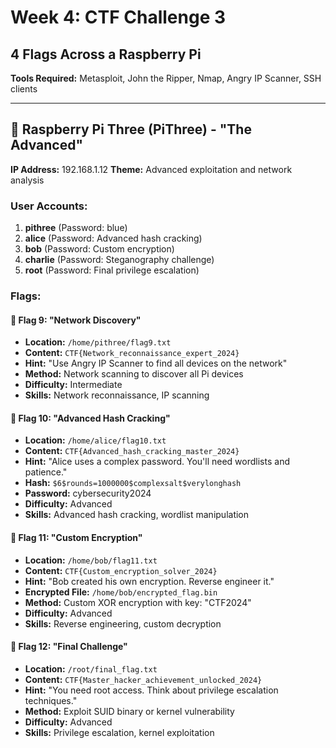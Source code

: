 # Week 4: CTF Challenge 3
## 4 Flags Across a Raspberry Pi

**Tools Required:** Metasploit, John the Ripper, Nmap, Angry IP Scanner, SSH clients

---

## 🥧 Raspberry Pi Three (PiThree) - "The Advanced"
**IP Address:** 192.168.1.12
**Theme:** Advanced exploitation and network analysis

### User Accounts:
1. **pithree** (Password: blue)
2. **alice** (Password: Advanced hash cracking)
3. **bob** (Password: Custom encryption)
4. **charlie** (Password: Steganography challenge)
5. **root** (Password: Final privilege escalation)

### Flags:

#### 🏁 Flag 9: "Network Discovery"
- **Location:** `/home/pithree/flag9.txt`
- **Content:** `CTF{Network_reconnaissance_expert_2024}`
- **Hint:** "Use Angry IP Scanner to find all devices on the network"
- **Method:** Network scanning to discover all Pi devices
- **Difficulty:** Intermediate
- **Skills:** Network reconnaissance, IP scanning

#### 🏁 Flag 10: "Advanced Hash Cracking"
- **Location:** `/home/alice/flag10.txt`
- **Content:** `CTF{Advanced_hash_cracking_master_2024}`
- **Hint:** "Alice uses a complex password. You'll need wordlists and patience."
- **Hash:** `$6$rounds=1000000$complexsalt$verylonghash`
- **Password:** cybersecurity2024
- **Difficulty:** Advanced
- **Skills:** Advanced hash cracking, wordlist manipulation

#### 🏁 Flag 11: "Custom Encryption"
- **Location:** `/home/bob/flag11.txt`
- **Content:** `CTF{Custom_encryption_solver_2024}`
- **Hint:** "Bob created his own encryption. Reverse engineer it."
- **Encrypted File:** `/home/bob/encrypted_flag.bin`
- **Method:** Custom XOR encryption with key: "CTF2024"
- **Difficulty:** Advanced
- **Skills:** Reverse engineering, custom decryption

#### 🏁 Flag 12: "Final Challenge"
- **Location:** `/root/final_flag.txt`
- **Content:** `CTF{Master_hacker_achievement_unlocked_2024}`
- **Hint:** "You need root access. Think about privilege escalation techniques."
- **Method:** Exploit SUID binary or kernel vulnerability
- **Difficulty:** Advanced
- **Skills:** Privilege escalation, kernel exploitation
